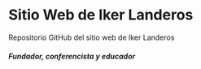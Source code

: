 # Sitio Web de Iker Landeros
Repositorio GitHub del sitio web de Iker Landeros
##### Fundador, conferencista y educador
